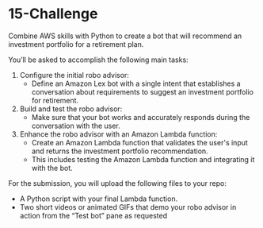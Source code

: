 # 15-Challenge
 Combine AWS skills with Python to create a bot that will recommend an investment portfolio for a retirement plan.


You’ll be asked to accomplish the following main tasks:
1. Configure the initial robo advisor:
    * Define an Amazon Lex bot with a single intent that establishes a conversation about requirements to suggest an investment portfolio for retirement.
2. Build and test the robo advisor:
    * Make sure that your bot works and accurately responds during the conversation with the user.
3. Enhance the robo advisor with an Amazon Lambda function:
    * Create an Amazon Lambda function that validates the user's input and returns the investment portfolio recommendation.
    * This includes testing the Amazon Lambda function and integrating it with the bot.

For the submission, you will upload the following files to your repo:
* A Python script with your final Lambda function.
* Two short videos or animated GIFs that demo your robo advisor in action from the “Test bot” pane as requested